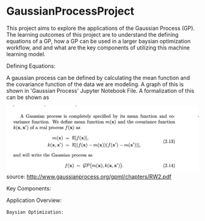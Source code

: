 # GaussianProcessProject

This project aims to explore the applications of the Gaussian Process (GP). The learning outcomes of this project are to understand the defining equations of a GP, how a GP can be used in a larger baysian optimization workflow, and and what are the key components of utilizing this machine learning model. 

Defining Equations:

A gaussian process can be defined by calculating the mean function and the covariance function of the data we are modeling. A graph of this is shown in 'Gaussian Process' Jupyter Notebook File. A formalization of this can be shown as 

![](images/GPdef.png)
source: http://www.gaussianprocess.org/gpml/chapters/RW2.pdf

Key Components:

Application Overview:

    Baysian Optimization:
    
    



